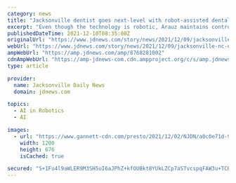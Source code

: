 ```yaml
---
category: news
title: "Jacksonville dentist goes next-level with robot-assisted dental surgery"
excerpt: "Even though the technology is robotic, Arauz maintains control at all times ... but takes advantage of the human mind in the brilliant aspect,\" said Arauz. Arauz received Yomi in February ..."
publishedDateTime: 2021-12-10T08:35:00Z
originalUrl: "https://www.jdnews.com/story/news/2021/12/09/jacksonville-nc-dentist-uses-robotic-dental-surgery/8768281002/"
webUrl: "https://www.jdnews.com/story/news/2021/12/09/jacksonville-nc-dentist-uses-robotic-dental-surgery/8768281002/"
ampWebUrl: "https://amp.jdnews.com/amp/8768281002"
cdnAmpWebUrl: "https://amp-jdnews-com.cdn.ampproject.org/c/s/amp.jdnews.com/amp/8768281002"
type: article

provider:
  name: Jacksonville Daily News
  domain: jdnews.com

topics:
  - AI in Robotics
  - AI

images:
  - url: "https://www.gannett-cdn.com/presto/2021/12/02/NJDN/a0c0e71d-9897-4de8-9847-c29fada6ae52-drarauz.jpg?auto=webp&crop=959,540,x0,y128&format=pjpg&width=1200"
    width: 1200
    height: 676
    isCached: true

secured: "S+1Fu4l9aWLER9M3SH5uI6aJPhZ+kfOUBkt8YUkLZCp7aSTvcspqFAW3u+TCBMMD89I7DkZKlMQk6lgZsgVjvB1AAAQogI7iIa3lR7weT4+Oh0WuJrwA2HtPJDQzLR4PgRqHfQ4mn1jZQyEwdn0H4d3NnaEBYo1jVHUGNnCGRFiN/Bt1KGNLqXYASfv25ywvb6mh8kePdoIR+wSM3+SHhCaVzg9vgzvY+uYBOnJOjJzuva2ofMicmNEyuSdUAWrl7rADW/jsEt5YXem7iBM+921AxSqpY1jnxC1XjBKd8fFvyW/itoyNgoDaYbM6u03BuZ5bDIeVVMlrZ5IdwB5MTdxyH+vMj9meFefiK36OpWs=;pPaOq8arWOgicta8KDb4zw=="
---
```


